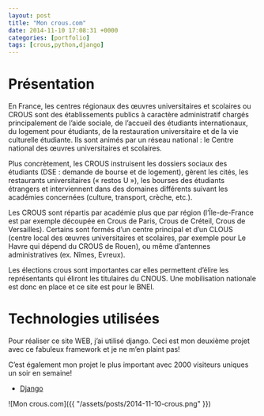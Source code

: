 ```yaml
---
layout: post
title: "Mon crous.com"
date: 2014-11-10 17:08:31 +0000
categories: [portfolio]
tags: [crous,python,django]
---
```

# Présentation

En France, les centres régionaux des œuvres universitaires et scolaires ou CROUS sont des établissements publics à caractère administratif chargés principalement de l’aide sociale, de l’accueil des étudiants internationaux, du logement pour étudiants, de la restauration universitaire et de la vie culturelle étudiante. Ils sont animés par un réseau national : le Centre national des œuvres universitaires et scolaires.

Plus concrètement, les CROUS instruisent les dossiers sociaux des étudiants (DSE : demande de bourse et de logement), gèrent les cités, les restaurants universitaires (« restos U »), les bourses des étudiants étrangers et interviennent dans des domaines différents suivant les académies concernées (culture, transport, crèche, etc.).

Les CROUS sont répartis par académie plus que par région (l’Île-de-France est par exemple découpée en Crous de Paris, Crous de Créteil, Crous de Versailles). Certains sont formés d’un centre principal et d’un CLOUS (centre local des œuvres universitaires et scolaires, par exemple pour Le Havre qui dépend du CROUS de Rouen), ou même d’antennes administratives (ex. Nîmes, Evreux).

Les élections crous sont importantes car elles permettent d’élire les représentants qui éliront les titulaires du CNOUS. Une mobilisation nationale est donc en place et ce site est pour le BNEI.

# Technologies utilisées

Pour réaliser ce site WEB, j’ai utilisé django. Ceci est mon deuxième projet avec ce fabuleux framework et je ne m’en plaint pas!

C’est également mon projet le plus important avec 2000 visiteurs uniques un soir en semaine!

* [Django](https://www.djangoproject.com)

![Mon crous.com]({{ "/assets/posts/2014-11-10-crous.png" }})
